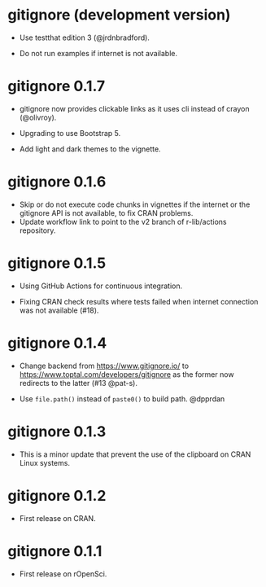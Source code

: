 # gitignore (development version)

- Use testthat edition 3 (@jrdnbradford).

- Do not run examples if internet is not available.

# gitignore 0.1.7

- gitignore now provides clickable links as it uses cli instead of crayon (@olivroy).

- Upgrading to use Bootstrap 5.

- Add light and dark themes to the vignette.

# gitignore 0.1.6

- Skip or do not execute code chunks in vignettes if the internet or the gitignore API is not available, to fix CRAN problems.
- Update workflow link to point to the v2 branch of r-lib/actions repository.

# gitignore 0.1.5

- Using GitHub Actions for continuous integration.

- Fixing CRAN check results where tests failed when internet connection was not available (#18).

# gitignore 0.1.4

- Change backend from https://www.gitignore.io/ to https://www.toptal.com/developers/gitignore as the former now redirects to the latter (#13 @pat-s).

- Use `file.path()` instead of `paste0()` to build path. @dpprdan

# gitignore 0.1.3

- This is a minor update that prevent the use of the clipboard on CRAN Linux systems.

# gitignore 0.1.2

- First release on CRAN.

# gitignore 0.1.1

- First release on rOpenSci.
